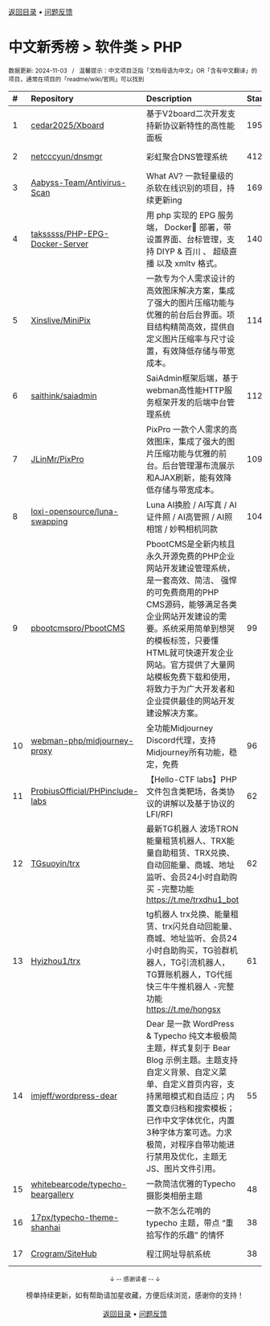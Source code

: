 <a href="https://gitee.com/GrowingGit/GitHub-Chinese-Top-Charts#github中文排行榜">返回目录</a> • <a href="/content/docs/feedback.md">问题反馈</a>

# 中文新秀榜 > 软件类 > PHP
<sub>数据更新: 2024-11-03&nbsp;&nbsp;&nbsp;/&nbsp;&nbsp;&nbsp;温馨提示：中文项目泛指「文档母语为中文」OR「含有中文翻译」的项目，通常在项目的「readme/wiki/官网」可以找到</sub>

|#|Repository|Description|Stars|Updated|Created|
|:-|:-|:-|:-|:-|:-|
|1|[cedar2025/Xboard](https://github.com/cedar2025/Xboard)|基于V2board二次开发支持新协议新特性的高性能面板|1954|2024-11-02|2023-11-14|
|2|[netcccyun/dnsmgr](https://github.com/netcccyun/dnsmgr)|彩虹聚合DNS管理系统|412|2024-10-25|2024-04-03|
|3|[Aabyss-Team/Antivirus-Scan](https://github.com/Aabyss-Team/Antivirus-Scan)|What AV? 一款轻量级的杀软在线识别的项目，持续更新ing|169|2024-10-01|2024-08-26|
|4|[taksssss/PHP-EPG-Docker-Server](https://github.com/taksssss/PHP-EPG-Docker-Server)|用 php 实现的 EPG 服务端， Docker🐳 部署，带设置界面、台标管理，支持 DIYP & 百川 、 超级直播 以及 xmltv 格式。|140|2024-11-02|2024-07-10|
|5|[Xinslive/MiniPix](https://github.com/Xinslive/MiniPix)|一款专为个人需求设计的高效图床解决方案，集成了强大的图片压缩功能与优雅的前台后台界面。项目结构精简高效，提供自定义图片压缩率与尺寸设置，有效降低存储与带宽成本。|114|2024-10-11|2024-06-30|
|6|[saithink/saiadmin](https://github.com/saithink/saiadmin)|SaiAdmin框架后端，基于webman高性能HTTP服务框架开发的后端中台管理系统|112|2024-10-24|2024-01-20|
|7|[JLinMr/PixPro](https://github.com/JLinMr/PixPro)|PixPro 一款个人需求的高效图床，集成了强大的图片压缩功能与优雅的前台。后台管理瀑布流展示和AJAX刷新，能有效降低存储与带宽成本。|109|2024-10-24|2024-07-13|
|8|[loxi-opensource/luna-swapping](https://github.com/loxi-opensource/luna-swapping)|Luna AI换脸 / AI写真 / AI证件照 / AI高管照 / AI照相馆 / 妙鸭相机同款|104|2024-10-30|2024-09-24|
|9|[pbootcmspro/PbootCMS](https://github.com/pbootcmspro/PbootCMS)|PbootCMS是全新内核且永久开源免费的PHP企业网站开发建设管理系统，是一套高效、简洁、 强悍的可免费商用的PHP CMS源码，能够满足各类企业网站开发建设的需要。系统采用简单到想哭的模板标签，只要懂HTML就可快速开发企业网站。官方提供了大量网站模板免费下载和使用，将致力于为广大开发者和企业提供最佳的网站开发建设解决方案。|99|2024-09-24|2023-12-22|
|10|[webman-php/midjourney-proxy](https://github.com/webman-php/midjourney-proxy)|全功能Midjourney Discord代理，支持Midjourney所有功能，稳定，免费|96|2024-09-12|2024-03-12|
|11|[ProbiusOfficial/PHPinclude-labs](https://github.com/ProbiusOfficial/PHPinclude-labs)|【Hello-CTF labs】PHP文件包含类靶场，各类协议的讲解以及基于协议的LFI/RFI|62|2024-10-27|2024-07-28|
|12|[TGsuoyin/trx](https://github.com/TGsuoyin/trx)|最新TG机器人 波场TRON能量租赁机器人、TRX能量自助租赁、TRX兑换、自动回能量、商城、地址监听、会员24小时自助购买 -完整功能 https://t.me/trxdhu1_bot|62|2024-11-02|2024-01-20|
|13|[Hyizhou1/trx](https://github.com/Hyizhou1/trx)|tg机器人 trx兑换、能量租赁、trx闪兑自动回能量、商城、地址监听、会员24小时自助购买，TG验群机器人，TG引流机器人，TG算账机器人，TG代摇快三牛牛推机器人 -完整功能 https://t.me/hongsx|61|2024-05-23|2024-02-19|
|14|[imjeff/wordpress-dear](https://github.com/imjeff/wordpress-dear)|Dear 是一款 WordPress & Typecho 纯文本极极简主题，样式复刻于 Bear Blog 示例主题。主题支持自定义背景、自定义菜单、自定义首页内容，支持黑暗模式和自适应；内置文章归档和搜索模板；已作中文字体优化，内置3种字体方案可选。力求极简，对程序自带功能进行禁用及优化，主题无 JS、图片文件引用。|55|2024-09-22|2023-11-30|
|15|[whitebearcode/typecho-beargallery](https://github.com/whitebearcode/typecho-beargallery)|一款简洁优雅的Typecho摄影类相册主题|48|2024-07-22|2024-04-10|
|16|[17px/typecho-theme-shanhai](https://github.com/17px/typecho-theme-shanhai)|一款不怎么花哨的 typecho 主题，带点 “重拾写作的乐趣” 的情怀|38|2024-09-03|2024-06-05|
|17|[Crogram/SiteHub](https://github.com/Crogram/SiteHub)|程江网址导航系统|38|2024-09-10|2024-03-25|

<div align="center">
    <p><sub>↓ -- 感谢读者 -- ↓</sub></p>
    榜单持续更新，如有帮助请加星收藏，方便后续浏览，感谢你的支持！
</div>

<br/>

<div align="center"><a href="https://gitee.com/GrowingGit/GitHub-Chinese-Top-Charts#github中文排行榜">返回目录</a> • <a href="/content/docs/feedback.md">问题反馈</a></div>
